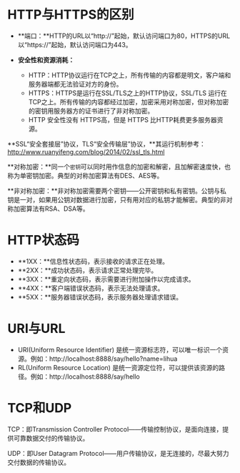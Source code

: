 # HTTP与HTTPS的区别

- **端口：**HTTP的URL以“http://”起始，默认访问端口为80，HTTPS的URL以“https://”起始，默认访问端口为443。

- **安全性和资源消耗：**
  - HTTP：HTTP协议运行在TCP之上，所有传输的内容都是明文，客户端和服务器端都无法验证对方的身份。
  - HTTPS：HTTPS是运行在SSL/TLS之上的HTTP协议，SSL/TLS 运行在TCP之上。所有传输的内容都经过加密，加密采用对称加密，但对称加密的密钥用服务器方的证书进行了非对称加密。
  - HTTP 安全性没有 HTTPS高，但是 HTTPS 比HTTP耗费更多服务器资源。

**SSL“安全套接层”协议，TLS“安全传输层”协议，**其运行机制参考：http://www.ruanyifeng.com/blog/2014/02/ssl_tls.html

**对称加密：**同一个`密钥`可以同时用作信息的加密和解密，且加解密速度快，也称为单密钥加密。典型的对称加密算法有DES、AES等。

**非对称加密：**非对称加密需要两个密钥——公开密钥和私有密钥。公钥与私钥是一对，如果用公钥对数据进行加密，只有用对应的私钥才能解密。典型的非对称加密算法有RSA、DSA等。

# HTTP状态码

- **1XX：**信息性状态码，表示接收的请求正在处理。
- **2XX：**成功状态码，表示请求正常处理完毕。
- **3XX：**重定向状态码，表示需要进行附加操作以完成请求。
- **4XX：**客户端错误状态码，表示无法处理请求。
- **5XX：**服务器错误状态码，表示服务器处理请求错误。

# URI与URL

- URI(Uniform Resource Identifier) 是统一资源标志符，可以唯一标识一个资源。例如：http://localhost:8888/say/hello?name=lihua
- RL(Uniform Resource Location) 是统一资源定位符，可以提供该资源的路径。例如：http://localhost:8888/say/hello

# TCP和UDP

TCP：即Transmission Controller Protocol——传输控制协议，是面向连接，提供可靠数据交付的传输协议。

UDP：即User Datagram Protocol——用户传输协议，是无连接的，尽最大努力交付数据的传输协议。 